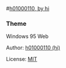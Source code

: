 #[h01000110, by hi](https://h01000110.github.io/)

### Theme
Windows 95 Web

Author: [h01000110 (hi)](https://github.com/h01000110)

License: [MIT](https://github.com/h01000110/h01000110.github.io/blob/master/LICENSE)
